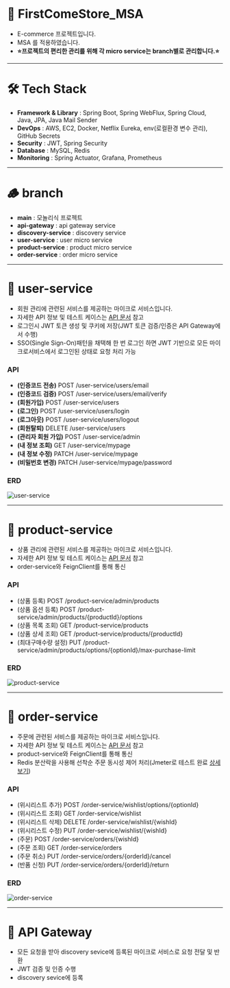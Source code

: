 # 📌 FirstComeStore_MSA
- E-commerce 프로젝트입니다.
- MSA 를 적용하였습니다.
- **⭐️프로젝트의 편리한 관리를 위해 각 micro service는 branch별로 관리합니다.⭐️**
----
# 🛠️ Tech Stack
- **Framework & Library** : 
Spring Boot, Spring WebFlux, Spring Cloud, Java, JPA, Java Mail Sender
- **DevOps** : AWS, EC2, Docker, Netflix Eureka, env(로컬환경 변수 관리), GitHub Secrets
- **Security** : JWT, Spring Security
- **Database** : MySQL, Redis
- **Monitoring** : Spring Actuator, Grafana, Prometheus
----
# 🪵 branch
- **main** : 모놀리식 프로젝트
- **api-gateway** : api gateway service
- **discovery-service** : discovery service
- **user-service** : user micro service
- **product-service** : product micro service
- **order-service** : order micro service
----
# 📃 user-service
- 회원 관리에 관련된 서비스를 제공하는 마이크로 서비스입니다.
- 자세한 API 정보 및 테스트 케이스는 [API 문서](https://sapphire-behavior-785.notion.site/FirstComeStore-API-3f6b06ad702848e49937178909f3a885) 참고
- 로그인시 JWT 토큰 생성 및 쿠키에 저장(JWT 토큰 검증/인증은 API Gateway에서 수행)
- SSO(Single Sign-On)패턴을 채택해 한 번 로그인 하면 JWT 기반으로 모든 마이크로서비스에서 로그인된 상태로 요청 처리 가능
### API
- **(인증코드 전송)** POST /user-service/users/email
- **(인증코드 검증)** POST /user-service/users/email/verify
- **(회원가입)** POST /user-service/users
- **(로그인)** POST /user-service/users/login
- **(로그아웃)** POST /user-service/users/logout
- **(회원탈퇴)** DELETE /user-service/users
- **(관리자 회원 가입)** POST /user-service/admin
- **(내 정보 조회)** GET /user-service/mypage
- **(내 정보 수정)** PATCH /user-service/mypage
- **(비밀번호 변경)** PATCH /user-service/mypage/password
### ERD
![user-service](https://github.com/user-attachments/assets/ea2f45b8-9f2a-4950-9054-b1186a956f20)

----
# 📃 product-service
- 상품 관리에 관련된 서비스를 제공하는 마이크로 서비스입니다.
- 자세한 API 정보 및 테스트 케이스는 [API 문서](https://sapphire-behavior-785.notion.site/FirstComeStore-API-3f6b06ad702848e49937178909f3a885) 참고
- order-service와 FeignClient를 통해 통신
### API
- (상품 등록) POST /product-service/admin/products
- (상품 옵션 등록) POST /product-service/admin/products/{productId}/options
- (상품 목록 조회) GET /product-service/products
- (상품 상세 조회) GET /product-service/products/{productId}
- (최대구매수량 설정) PUT /product-service/admin/products/options/{optionId}/max-purchase-limit
### ERD
![product-service](https://github.com/user-attachments/assets/1b501b6f-0e94-45ac-93ff-cf2bf85be1fc)

----
# 📃 order-service
- 주문에 관련된 서비스를 제공하는 마이크로 서비스입니다.
- 자세한 API 정보 및 테스트 케이스는 [API 문서](https://sapphire-behavior-785.notion.site/FirstComeStore-API-3f6b06ad702848e49937178909f3a885) 참고
- product-service와 FeignClient를 통해 통신
- Redis 분산락을 사용해 선착순 주문 동시성 제어 처리(Jmeter로 테스트 완료 [상세보기](https://velog.io/@ghrltjdtprbs/%EC%84%A0%EC%B0%A9%EC%88%9C-%EA%B5%AC%EB%A7%A4-%EB%8F%99%EC%8B%9C%EC%84%B1-%EC%A0%9C%EC%96%B4-%ED%85%8C%EC%8A%A4%ED%8A%B8))
### API
- (위시리스트 추가) POST /order-service/wishlist/options/{optionId}
- (위시리스트 조회) GET /order-service/wishlist
- (위시리스트 삭제) DELETE /order-service/wishlist/{wishId}
- (위시리스트 수정) PUT /order-service/wishlist/{wishId}
- (주문) POST /order-service/orders/{wishId}
- (주문 조회) GET /order-service/orders
- (주문 취소) PUT /order-service/orders/{orderId}/cancel
- (반품 신청) PUT /order-service/orders/{orderId}/return
### ERD
![order-service](https://github.com/user-attachments/assets/2e3a2acf-6abb-47d8-86e5-1e87d1845c19)

----
# 📃 API Gateway
- 모든 요청을 받아 discovery sevice에 등록된 마이크로 서비스로 요청 전달 및 반환
- JWT 검증 및 인증 수행
- discovery sevice에 등록
